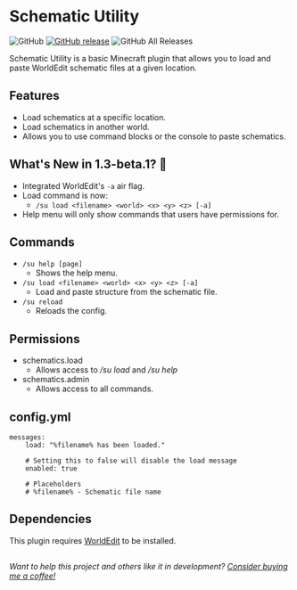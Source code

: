 # Schematic Utility
![GitHub](https://img.shields.io/github/license/ImagineeringParks/schematic-utility?color=blue&label=License) [![GitHub release](https://img.shields.io/github/release/ImagineeringParks/schematic-utility.svg)](https://github.com/ImagineeringParks/schematic-utility/releases) ![GitHub All Releases](https://img.shields.io/github/downloads/ImagineeringParks/schematic-utility/total?color=bright-green&label=Downloads)

Schematic Utility is a basic Minecraft plugin that allows you to load and paste WorldEdit schematic files at a given location.

## Features
* Load schematics at a specific location.
* Load schematics in another world.
* Allows you to use command blocks or the console to paste schematics.

## What's New in 1.3-beta.1? 🚀
- Integrated WorldEdit's `-a` air flag.
- Load command is now:
  - `/su load <filename> <world> <x> <y> <z> [-a]`
- Help menu will only show commands that users have permissions for.

## Commands
* `/su help [page]`
  * Shows the help menu.
* `/su load <filename> <world> <x> <y> <z> [-a]`
  * Load and paste structure from the schematic file.
* `/su reload`
  * Reloads the config.

## Permissions
* schematics.load
  * Allows access to _/su load_ and _/su help_
* schematics.admin
  * Allows access to all commands.
 
## config.yml
```
messages:
    load: "%filename% has been loaded."
    
    # Setting this to false will disable the load message
    enabled: true
    
    # Placeholders
    # %filename% - Schematic file name
```

## Dependencies
 This plugin requires [WorldEdit](https://dev.bukkit.org/projects/worldedit) to be installed.

##
_Want to help this project and others like it in development?
[Consider buying me a coffee!](https://www.buymeacoffee.com/sarahmyerson)_
